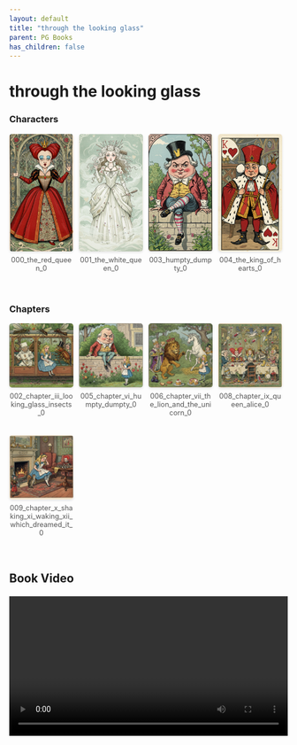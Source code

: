```yaml
---
layout: default
title: "through the looking glass"
parent: PG Books
has_children: false
---
```



<style>
.image-gallery {
  display: flex;
  flex-wrap: wrap;
  justify-content: space-between;
  margin-bottom: 20px;
}

.image-row {
  display: flex;
  justify-content: flex-start;
  width: 100%;
  margin-bottom: 20px;
}

.image-item {
  width: 23%;
  margin-right: 2%;
  text-align: center;
}

.image-item:last-child {
  margin-right: 0;
}

.image-item img {
  width: 100%;
  height: auto;
  object-fit: cover;
  border-radius: 5px;
  box-shadow: 0 2px 4px rgba(0,0,0,0.1);
}

.image-item p {
  margin-top: 5px;
  font-size: 0.9em;
  color: #555;
}

.video-container {
  margin: 20px 0;
}
</style>


# through the looking glass

<h3>Characters</h3>
<div class="image-gallery">
<div class="image-row">
  <div class="image-item">
    <img src="../../assets/pg_books_ai_generated_photos/through_the_looking_glass/characters/000_the_red_queen_0.png" alt="000_the_red_queen_0">
    <p>000_the_red_queen_0</p>
  </div>
  <div class="image-item">
    <img src="../../assets/pg_books_ai_generated_photos/through_the_looking_glass/characters/001_the_white_queen_0.png" alt="001_the_white_queen_0">
    <p>001_the_white_queen_0</p>
  </div>
  <div class="image-item">
    <img src="../../assets/pg_books_ai_generated_photos/through_the_looking_glass/characters/003_humpty_dumpty_0.png" alt="003_humpty_dumpty_0">
    <p>003_humpty_dumpty_0</p>
  </div>
  <div class="image-item">
    <img src="../../assets/pg_books_ai_generated_photos/through_the_looking_glass/characters/004_the_king_of_hearts_0.png" alt="004_the_king_of_hearts_0">
    <p>004_the_king_of_hearts_0</p>
  </div>
</div>
</div>

<h3>Chapters</h3>
<div class="image-gallery">
<div class="image-row">
  <div class="image-item">
    <img src="../../assets/pg_books_ai_generated_photos/through_the_looking_glass/chapters/002_chapter_iii_looking_glass_insects_0.png" alt="002_chapter_iii_looking_glass_insects_0">
    <p>002_chapter_iii_looking_glass_insects_0</p>
  </div>
  <div class="image-item">
    <img src="../../assets/pg_books_ai_generated_photos/through_the_looking_glass/chapters/005_chapter_vi_humpty_dumpty_0.png" alt="005_chapter_vi_humpty_dumpty_0">
    <p>005_chapter_vi_humpty_dumpty_0</p>
  </div>
  <div class="image-item">
    <img src="../../assets/pg_books_ai_generated_photos/through_the_looking_glass/chapters/006_chapter_vii_the_lion_and_the_unicorn_0.png" alt="006_chapter_vii_the_lion_and_the_unicorn_0">
    <p>006_chapter_vii_the_lion_and_the_unicorn_0</p>
  </div>
  <div class="image-item">
    <img src="../../assets/pg_books_ai_generated_photos/through_the_looking_glass/chapters/008_chapter_ix_queen_alice_0.png" alt="008_chapter_ix_queen_alice_0">
    <p>008_chapter_ix_queen_alice_0</p>
  </div>
</div>
<div class="image-row">
  <div class="image-item">
    <img src="../../assets/pg_books_ai_generated_photos/through_the_looking_glass/chapters/009_chapter_x_shaking_xi_waking_xii_which_dreamed_it_0.png" alt="009_chapter_x_shaking_xi_waking_xii_which_dreamed_it_0">
    <p>009_chapter_x_shaking_xi_waking_xii_which_dreamed_it_0</p>
  </div>
</div>
</div>

<h2>Book Video</h2>
<div class="video-container">
  <video controls width="100%">
    <source src="../../assets/pg_books_ai_generated_videos/through_the_looking_glass.mp4" type="video/mp4">
    Your browser does not support the video tag.
  </video>
</div>

